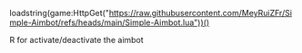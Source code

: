 loadstring(game:HttpGet("https://raw.githubusercontent.com/MeyRuiZFr/Simple-Aimbot/refs/heads/main/Simple-Aimbot.lua"))()

R for activate/deactivate the aimbot
